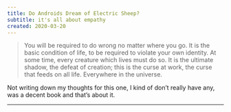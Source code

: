 ```yaml
---
title: Do Androids Dream of Electric Sheep?
subtitle: it's all about empathy
created: 2020-03-20
---
```


> You will be required to do wrong no matter where you go. It is the basic condition of life, to be required to violate your own identity. At some time, every creature which lives must do so. It is the ultimate shadow, the defeat of creation; this is the curse at work, the curse that feeds on all life. Everywhere in the universe.

Not writing down my thoughts for this one, I kind of don’t really have any, was a decent book and that’s about it.

---
